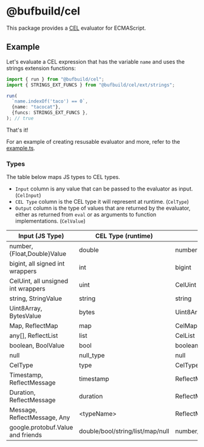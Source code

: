 # @bufbuild/cel

This package provides a [CEL](https://cel.dev) evaluator for ECMAScript.

## Example

Let's evaluate a CEL expression that has the variable `name` and uses the strings extension functions:

```ts
import { run } from "@bufbuild/cel";
import { STRINGS_EXT_FUNCS } from "@bufbuild/cel/ext/strings";

run(
  `name.indexOf('taco') == 0`,
  {name: "tacocat"},
  {funcs: STRINGS_EXT_FUNCS },
); // true
```

That's it!

For an example of creating resusable evaluator and more, refer to the [example.ts](https://github.com/bufbuild/cel-es/blob/main/packages/example/src/example.ts).

### Types

The table below maps JS types to CEL types.

- `Input` column is any value that can be passed to the evaluator as input. (`CelInput`)
- `CEL Type` column is the CEL type it will represent at runtime. (`CelType`)
- `Output` column is the type of values that are returned by the evaluator, either as returned from `eval` or as arguments to function implementations. (`CelValue`)

| Input (JS Type) | CEL Type (runtime) | Output (JS Type) |
| --- | --- | --- |
| number, {Float,Double}Value | double | number |
| bigint, all signed int wrappers | int | bigint |
| CelUint, all unsigned int wrappers | uint | CelUint |
| string, StringValue | string | string |
| Uint8Array, BytesValue | bytes | Uint8Array |
| Map, ReflectMap | map | CelMap |
| any[], ReflectList | list | CelList |
| boolean, BoolValue | bool | boolean |
| null | null_type | null |
| CelType | type | CelType |
| Timestamp, ReflectMessage | timestamp | ReflectMessage |
| Duration, ReflectMessage | duration | ReflectMessage |
| Message, ReflectMessage, Any | \<typeName> | ReflectMessage |
| google.protobuf.Value and friends | double/bool/string/list/map/null | number/boolean/string/CelList/CelMap |
